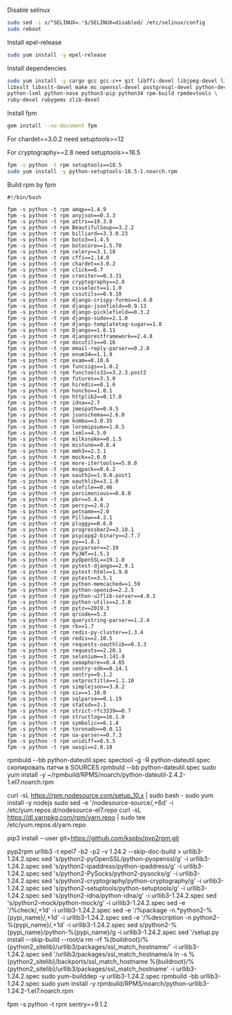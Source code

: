 Disable selinux

```bash
sudo sed -i s/^SELINUX=.*$/SELINUX=disabled/ /etc/selinux/config
sudo reboot
```



Install epel-release

```bash
sudo yum install -y epel-release
```

Install dependencies

```bash
sudo yum install -y cargo gcc gcc-c++ git libffi-devel libjpeg-devel libxml2-devel \
libxslt libxslt-devel make mc openssl-devel postgresql-devel python-devel \
python-lxml python-nose python3-pip python34 rpm-build rpmdevtools \
ruby-devel rubygems zlib-devel
```

Install fpm

```bash
gem install --no-document fpm
```

For chardet==3.0.2 need setuptools>=12

For cryptography==2.8 need setuptools>=18.5

```bash
fpm -s python -t rpm setuptools==18.5
sudo yum install -y python-setuptools-18.5-1.noarch.rpm
```

Build rpm by fpm

```
#!/bin/bash

fpm -s python -t rpm amqp==1.4.9
fpm -s python -t rpm anyjson==0.3.3
fpm -s python -t rpm attrs==19.3.0
fpm -s python -t rpm BeautifulSoup==3.2.2
fpm -s python -t rpm billiard==3.3.0.23
fpm -s python -t rpm boto3==1.4.5
fpm -s python -t rpm botocore==1.5.70
fpm -s python -t rpm celery==3.1.18
fpm -s python -t rpm cffi==1.14.0
fpm -s python -t rpm chardet==3.0.2
fpm -s python -t rpm click==6.7
fpm -s python -t rpm croniter==0.3.31
fpm -s python -t rpm cryptography==2.8
fpm -s python -t rpm cssselect==1.1.0
fpm -s python -t rpm cssutils==0.9.10
fpm -s python -t rpm django-crispy-forms==1.4.0
fpm -s python -t rpm django-jsonfield==0.9.13
fpm -s python -t rpm django-picklefield==0.3.2
fpm -s python -t rpm django-sudo==2.1.0
fpm -s python -t rpm django-templatetag-sugar==1.0
fpm -s python -t rpm Django==1.6.11
fpm -s python -t rpm djangorestframework==2.4.8
fpm -s python -t rpm docutils==0.16
fpm -s python -t rpm email-reply-parser==0.2.0
fpm -s python -t rpm enum34==1.1.9
fpm -s python -t rpm exam==0.10.6
fpm -s python -t rpm funcsigs==1.0.2
fpm -s python -t rpm functools32==3.2.3.post2
fpm -s python -t rpm futures==3.3.0
fpm -s python -t rpm hiredis==0.1.6
fpm -s python -t rpm honcho==1.0.1
fpm -s python -t rpm httplib2==0.17.0
fpm -s python -t rpm idna==2.7
fpm -s python -t rpm jmespath==0.9.5
fpm -s python -t rpm jsonschema==2.6.0
fpm -s python -t rpm kombu==3.0.35
fpm -s python -t rpm loremipsum==1.0.5
fpm -s python -t rpm lxml==4.5.0
fpm -s python -t rpm milksnake==0.1.5
fpm -s python -t rpm mistune==0.8.4
fpm -s python -t rpm mmh3==2.3.1
fpm -s python -t rpm mock==2.0.0
fpm -s python -t rpm more-itertools==5.0.0
fpm -s python -t rpm msgpack==0.6.2
fpm -s python -t rpm oauth2==1.9.0.post1
fpm -s python -t rpm oauthlib==3.1.0
fpm -s python -t rpm olefile==0.46
fpm -s python -t rpm parsimonious==0.8.0
fpm -s python -t rpm pbr==5.4.4
fpm -s python -t rpm percy==2.0.2
fpm -s python -t rpm petname==2.0
fpm -s python -t rpm Pillow==4.2.1
fpm -s python -t rpm pluggy==0.6.0
fpm -s python -t rpm progressbar2==3.10.1
fpm -s python -t rpm psycopg2-binary==2.7.7
fpm -s python -t rpm py==1.8.1
fpm -s python -t rpm pycparser==2.19
fpm -s python -t rpm PyJWT==1.5.3
fpm -s python -t rpm pyOpenSSL==19.1.0
fpm -s python -t rpm pytest-django==2.9.1
fpm -s python -t rpm pytest-html==1.9.0
fpm -s python -t rpm pytest==3.5.1
fpm -s python -t rpm python-memcached==1.59
fpm -s python -t rpm python-openid==2.2.5
fpm -s python -t rpm python-u2flib-server==4.0.1
fpm -s python -t rpm python-utils==2.3.0
fpm -s python -t rpm pytz==2019.3
fpm -s python -t rpm qrcode==5.3
fpm -s python -t rpm querystring-parser==1.2.4
fpm -s python -t rpm rb==1.7
fpm -s python -t rpm redis-py-cluster==1.3.4
fpm -s python -t rpm redis==2.10.5
fpm -s python -t rpm requests-oauthlib==0.3.3
fpm -s python -t rpm requests==2.20.1
fpm -s python -t rpm selenium==3.141.0
fpm -s python -t rpm semaphore==0.4.65
fpm -s python -t rpm sentry-sdk==0.14.1
fpm -s python -t rpm sentry==9.1.2
fpm -s python -t rpm setproctitle==1.1.10
fpm -s python -t rpm simplejson==3.8.2
fpm -s python -t rpm six==1.10.0
fpm -s python -t rpm sqlparse==0.1.19
fpm -s python -t rpm statsd==3.1
fpm -s python -t rpm strict-rfc3339==0.7
fpm -s python -t rpm structlog==16.1.0
fpm -s python -t rpm symbolic==6.1.4
fpm -s python -t rpm toronado==0.0.11
fpm -s python -t rpm ua-parser==0.7.3
fpm -s python -t rpm unidiff==0.5.5
fpm -s python -t rpm uwsgi==2.0.18
```



rpmbuld --bb python-dateutil.spec
spectool -g -R python-dateutil.spec
скопировать патчи в SOURCES
rpmbuld --bb python-dateutil.spec
sudo yum install -y ~/rpmbuild/RPMS/noarch/python-dateutil-2.4.2-1.el7.noarch.rpm

curl -sL https://rpm.nodesource.com/setup_10.x | sudo bash -
sudo yum install -y nodejs
sudo sed -e '/nodesource-source/,+6d' -i /etc/yum.repos.d/nodesource-el7.repo
curl -sL https://dl.yarnpkg.com/rpm/yarn.repo | sudo tee /etc/yum.repos.d/yarn.repo

pip3 install --user git+https://github.com/kspby/pyp2rpm.git

pyp2rpm urllib3 -t epel7 -b2 -p2 -v 1.24.2 --skip-doc-build > urllib3-1.24.2.spec
sed 's/python2-pyOpenSSL/python-pyopenssl/g' -i urllib3-1.24.2.spec
sed 's/python2-ipaddress/python-ipaddress/g' -i urllib3-1.24.2.spec
sed 's/python2-PySocks/python2-pysocks/g' -i urllib3-1.24.2.spec
sed 's/python2-cryptography/python-cryptography/g' -i urllib3-1.24.2.spec
sed 's/python2-setuptools/python-setuptools/g' -i urllib3-1.24.2.spec
sed 's/python2-idna/python-idna/g' -i urllib3-1.24.2.spec
sed 's/python2-mock/python-mock/g' -i urllib3-1.24.2.spec
sed -e '/%check/,+1d' -i urllib3-1.24.2.spec
sed -e '/%package -n.*python2-%{pypi_name}/,+1d' -i urllib3-1.24.2.spec
sed -e '/%description -n python2-%{pypi_name}/,+1d' -i urllib3-1.24.2.spec
sed s/python2-%{pypi_name}/python-%{pypi_name}/g -i urllib3-1.24.2.spec
sed  '/setup.py install --skip-build --root/a rm -rf %{buildroot}\/%{python2_sitelib}\/urllib3\/packages\/ssl_match_hostname\/' -i urllib3-1.24.2.spec
sed  '/urllib3\/packages\/ssl_match_hostname/a ln -s %{python2_sitelib}/backports/ssl_match_hostname %{buildroot}/%{python2_sitelib}/urllib3/packages/ssl_match_hostname' -i urllib3-1.24.2.spec
sudo yum-builddep -y urllib3-1.24.2.spec 
rpmbuild -bb urllib3-1.24.2.spec 
sudo yum install -y rpmbuild/RPMS/noarch/python-urllib3-1.24.2-1.el7.noarch.rpm


fpm -s python -t rpm sentry==9.1.2
